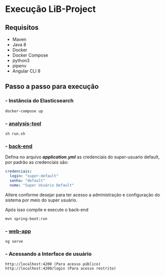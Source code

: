 # Execução LiB-Project

## Requisitos
- Maven
- Java 8
- Docker
- Docker Compose
- python3
- pipenv
- Angular CLI 8

## Passo a passo para execução

### - Instância do Elasticsearch

    docker-compose up
    
### - [analysis-tool](https://github.com/LiB-Project/analysis-tool)

    sh run.sh


### - [back-end](https://github.com/LiB-Project/back-end)
Defina no arquivo ***application.yml*** as credenciais do super-usuario default, por padrão as credenciais são:

```yaml
credenciais:  
  login: "super-default"  
  senha: "default"  
  nome: "Super Usuário Default"
```
Altere conforme desejar para ter acesso a administração e configuração do sistema por meio do super usuário.


Após isso compile e execute o back-end

    mvn spring-boot:run

### - [web-app](https://github.com/LiB-Project/web-app)

    ng serve

### - Acessando a Interface de usuário

	http://localhost:4200 (Para acesso público)
	http://localhost:4200/login (Para acesso restrito)


